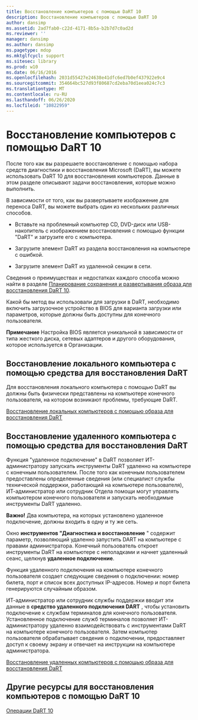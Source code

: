 ```yaml
---
title: Восстановление компьютеров с помощью DaRT 10
description: Восстановление компьютеров с помощью DaRT 10
author: dansimp
ms.assetid: 2ad7fab0-c22d-4171-8b5a-b2b7d7c0ad2d
ms.reviewer: ''
manager: dansimp
ms.author: dansimp
ms.pagetype: mdop
ms.mktglfcycl: support
ms.sitesec: library
ms.prod: w10
ms.date: 06/16/2016
ms.openlocfilehash: 2031d55427e24638e41dfc6ed7b0ef437922e9c4
ms.sourcegitcommit: 354664bc527d93f80687cd2eba70d1eea024c7c3
ms.translationtype: MT
ms.contentlocale: ru-RU
ms.lasthandoff: 06/26/2020
ms.locfileid: "10822959"
---
```

# Восстановление компьютеров с помощью DaRT 10


После того как вы разрешаете восстановление с помощью набора средств диагностики и восстановления Microsoft (DaRT), вы можете использовать DaRT 10 для восстановления компьютеров. Данные в этом разделе описывают задачи восстановления, которые можно выполнить.

В зависимости от того, как вы развертываете изображение для переноса DaRT, вы можете выбрать один из нескольких различных способов.

-   Вставьте на проблемный компьютер CD, DVD-диск или USB-накопитель с изображением восстановления с помощью функции "DaRT" и загрузите его с компьютера.

-   Загрузите элемент DaRT из раздела восстановления на компьютере с ошибкой.

-   Загрузите элемент DaRT из удаленной секции в сети.

Сведения о преимуществах и недостатках каждого способа можно найти в разделе [Планирование сохранения и развертывания образа для восстановления DaRT 10](planning-how-to-save-and-deploy-the-dart-10-recovery-image.md).

Какой бы метод вы использовали для загрузки в DaRT, необходимо включить загрузочное устройство в BIOS для варианта загрузки или параметров, которые должны быть доступны для конечного пользователя.

**Примечание**  Настройка BIOS является уникальной в зависимости от типа жесткого диска, сетевых адаптеров и другого оборудования, которое используется в Организации.

 

## Восстановление локального компьютера с помощью средства для восстановления DaRT


Для восстановления локального компьютера с помощью DaRT вы должны быть физически представлены на компьютере конечного пользователя, на котором возникают проблемы, требующие DaRT.

[Восстановление локальных компьютеров с помощью образа для восстановления DaRT](how-to-recover-local-computers-by-using-the-dart-recovery-image-dart-10.md)

## Восстановление удаленного компьютера с помощью средства для восстановления DaRT


Функция "удаленное подключение" в DaRT позволяет ИТ-администратору запускать инструменты DaRT удаленно на компьютере с конечным пользователем. После того как конечным пользователем предоставлены определенные сведения (или специалист службы технической поддержки, работающий на компьютере пользователя), ИТ-администратор или сотрудник Отдела помощи могут управлять компьютером конечного пользователя и запускать необходимые инструменты DaRT удаленно.

**Важно!**  Два компьютера, на которых установлено удаленное подключение, должны входить в одну и ту же сеть.

 

Окно **инструментов "Диагностика и восстановление** " содержит параметр, позволяющий удаленно запустить DART на компьютере с правами администратора. Конечный пользователь откроет инструменты DaRT на компьютере с неполадками и начнет удаленный сеанс, щелкнув **удаленное подключение**.

Функция удаленного подключения на компьютере конечного пользователя создает следующие сведения о подключении: номер билета, порт и список всех доступных IP-адресов. Номер и порт билета генерируются случайным образом.

ИТ-администратор или сотрудник службы поддержки вводит эти данные в **средство удаленного подключения DART** , чтобы установить подключение к службам терминалов для конечного пользователя. Установленное подключение служб терминалов позволяет ИТ-администратору удаленно взаимодействовать с инструментами DaRT на компьютере конечного пользователя. Затем компьютер пользователя обрабатывает сведения о подключении, предоставляет доступ к своему экрану и отвечает на инструкции на компьютере администратора.

[Восстановление удаленных компьютеров с помощью образа для восстановления DaRT](how-to-recover-remote-computers-by-using-the-dart-recovery-image-dart-10.md)

## Другие ресурсы для восстановления компьютеров с помощью DaRT 10


[Операции DaRT 10](operations-for-dart-10.md)

 

 





